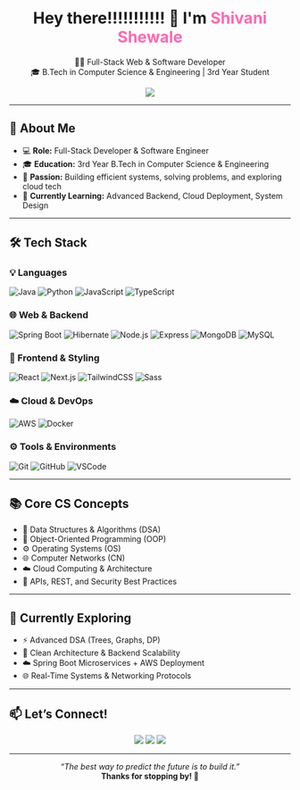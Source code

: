 
<h1 align="center">Hey there!!!!!!!!!!! 👋 I'm <span style="color:#ff69b4;">Shivani Shewale </span></h1>

<p align="center">
  👩‍💻 Full-Stack Web & Software Developer <br />
  🎓 B.Tech in Computer Science & Engineering | 3rd Year Student 
</p>

<div align="center">
  <img src="https://capsule-render.vercel.app/api?type=waving&color=gradient&height=160&section=header&text=Welcome%20to%20My%20Profile!&fontAlign=50&fontColor=ffffff" />
</div>

---

## 🌟 About Me

- 💻 **Role:** Full-Stack Developer & Software Engineer  
- 🎓 **Education:** 3rd Year B.Tech in Computer Science & Engineering  
- 🚀 **Passion:** Building efficient systems, solving problems, and exploring cloud tech  
- 🧠 **Currently Learning:** Advanced Backend, Cloud Deployment, System Design  

---

## 🛠️ Tech Stack

### 💡 Languages
![Java](https://img.shields.io/badge/-Java-007396?style=flat&logo=java&logoColor=white)
![Python](https://img.shields.io/badge/-Python-3776AB?style=flat&logo=python&logoColor=white)
![JavaScript](https://img.shields.io/badge/-JavaScript-F7DF1E?style=flat&logo=javascript&logoColor=black)
![TypeScript](https://img.shields.io/badge/-TypeScript-3178C6?style=flat&logo=typescript&logoColor=white)

### 🌐 Web & Backend
![Spring Boot](https://img.shields.io/badge/-Spring%20Boot-6DB33F?style=flat&logo=spring-boot&logoColor=white)
![Hibernate](https://img.shields.io/badge/-Hibernate-59666C?style=flat&logo=hibernate&logoColor=white)
![Node.js](https://img.shields.io/badge/-Node.js-339933?style=flat&logo=node.js&logoColor=white)
![Express](https://img.shields.io/badge/-Express.js-000000?style=flat&logo=express&logoColor=white)
![MongoDB](https://img.shields.io/badge/-MongoDB-47A248?style=flat&logo=mongodb&logoColor=white)
![MySQL](https://img.shields.io/badge/-MySQL-4479A1?style=flat&logo=mysql&logoColor=white)

### 🎨 Frontend & Styling
![React](https://img.shields.io/badge/-React-61DAFB?style=flat&logo=react&logoColor=black)
![Next.js](https://img.shields.io/badge/-Next.js-000000?style=flat&logo=next.js)
![TailwindCSS](https://img.shields.io/badge/-TailwindCSS-38B2AC?style=flat&logo=tailwind-css&logoColor=white)
![Sass](https://img.shields.io/badge/-Sass-CC6699?style=flat&logo=sass&logoColor=white)

### ☁️ Cloud & DevOps
![AWS](https://img.shields.io/badge/-AWS-232F3E?style=flat&logo=amazon-aws&logoColor=white)
![Docker](https://img.shields.io/badge/-Docker-2496ED?style=flat&logo=docker&logoColor=white)

### ⚙️ Tools & Environments
![Git](https://img.shields.io/badge/-Git-F05032?style=flat&logo=git&logoColor=white)
![GitHub](https://img.shields.io/badge/-GitHub-181717?style=flat&logo=github)
![VSCode](https://img.shields.io/badge/-VSCode-007ACC?style=flat&logo=visual-studio-code)

---

## 📚 Core CS Concepts

- 🧠 Data Structures & Algorithms (DSA)  
- 🧊 Object-Oriented Programming (OOP)  
- ⚙️ Operating Systems (OS)  
- 🌐 Computer Networks (CN)  
- ☁️ Cloud Computing & Architecture  
- 🔐 APIs, REST, and Security Best Practices  

---







## 🧠 Currently Exploring

- ⚡ Advanced DSA (Trees, Graphs, DP)  
- 🧱 Clean Architecture & Backend Scalability  
- ☁️ Spring Boot Microservices + AWS Deployment  
- 🌐 Real-Time Systems & Networking Protocols  

---

## 📫 Let’s Connect!

<p align="center">
  <a href="https://www.linkedin.com/in/shivani-shewale-674384352" target="_blank"><img src="https://img.shields.io/badge/-LinkedIn-blue?style=flat&logo=linkedin" /></a>
  <a href="https://your-portfolio.com" target="_blank"><img src="https://img.shields.io/badge/-Portfolio-black?style=flat&logo=web&logoColor=white" /></a>
  <a href="mailto:work.shivanishewale@gmail.com"><img src="https://img.shields.io/badge/-Email-D14836?style=flat&logo=gmail&logoColor=white" /></a>
</p>

---

<p align="center">
  <i>“The best way to predict the future is to build it.”</i><br>
  <b>Thanks for stopping by! 💖</b>
</p>
